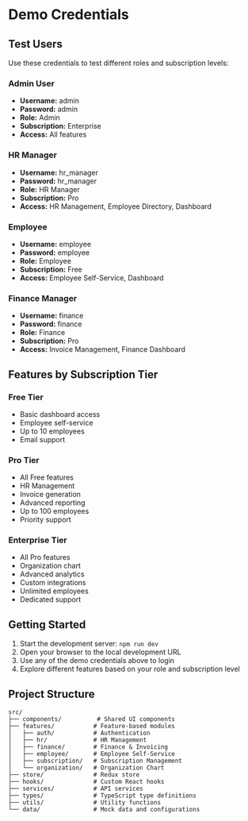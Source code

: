 # Demo Credentials

## Test Users

Use these credentials to test different roles and subscription levels:

### Admin User
- **Username:** admin
- **Password:** admin
- **Role:** Admin
- **Subscription:** Enterprise
- **Access:** All features

### HR Manager
- **Username:** hr_manager
- **Password:** hr_manager
- **Role:** HR Manager
- **Subscription:** Pro
- **Access:** HR Management, Employee Directory, Dashboard

### Employee
- **Username:** employee
- **Password:** employee
- **Role:** Employee
- **Subscription:** Free
- **Access:** Employee Self-Service, Dashboard

### Finance Manager
- **Username:** finance
- **Password:** finance
- **Role:** Finance
- **Subscription:** Pro
- **Access:** Invoice Management, Finance Dashboard

## Features by Subscription Tier

### Free Tier
- Basic dashboard access
- Employee self-service
- Up to 10 employees
- Email support

### Pro Tier
- All Free features
- HR Management
- Invoice generation
- Advanced reporting
- Up to 100 employees
- Priority support

### Enterprise Tier
- All Pro features
- Organization chart
- Advanced analytics
- Custom integrations
- Unlimited employees
- Dedicated support

## Getting Started

1. Start the development server: `npm run dev`
2. Open your browser to the local development URL
3. Use any of the demo credentials above to login
4. Explore different features based on your role and subscription level

## Project Structure

```
src/
├── components/          # Shared UI components
├── features/           # Feature-based modules
│   ├── auth/           # Authentication
│   ├── hr/             # HR Management
│   ├── finance/        # Finance & Invoicing
│   ├── employee/       # Employee Self-Service
│   ├── subscription/   # Subscription Management
│   └── organization/   # Organization Chart
├── store/              # Redux store
├── hooks/              # Custom React hooks
├── services/           # API services
├── types/              # TypeScript type definitions
├── utils/              # Utility functions
└── data/               # Mock data and configurations
```

